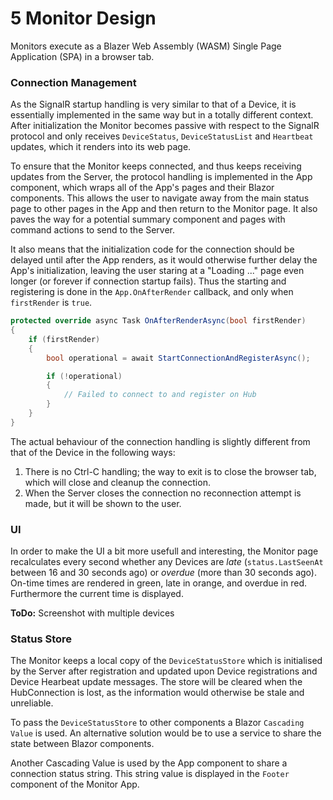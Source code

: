 # 5 Monitor Design

Monitors execute as a Blazer Web Assembly (WASM) Single Page Application (SPA) in a browser tab.

### Connection Management

As the SignalR startup handling is very similar to that of a Device, it is essentially implemented in the same way but in a totally different context. 
After initialization the Monitor becomes passive with respect to the SignalR protocol and only receives ```DeviceStatus```, ```DeviceStatusList``` and ```Heartbeat``` updates, which it renders into its web page. 

To ensure that the Monitor keeps connected, and thus keeps receiving updates from the Server, the protocol handling is implemented in the App component, which wraps all of the App's pages and their Blazor components.
This allows the user to navigate away from the main status page to other pages in the App and then return to the Monitor page. 
It also paves the way for a potential summary component and pages with command actions to send to the Server.

It also means that the initialization code for the connection should be delayed until after the App renders, as it would otherwise further delay the App's initialization, leaving the user staring at a "Loading ..." page even longer (or forever if connection startup fails).
Thus the starting and registering is done in the ```App.OnAfterRender``` callback, and only when ```firstRender``` is ```true```.

```csharp
protected override async Task OnAfterRenderAsync(bool firstRender){    if (firstRender)    {        bool operational = await StartConnectionAndRegisterAsync();        if (!operational)        {            // Failed to connect to and register on Hub
        }    }
}```

The actual behaviour of the connection handling is slightly different from that of the Device in the following ways:

1. There is no Ctrl-C handling; the way to exit is to close the browser tab, which will close and cleanup the connection.
2. When the Server closes the connection no reconnection attempt is made, but it will be shown to the user.

### UI

In order to make the UI a bit more usefull and interesting, the Monitor page recalculates every second whether any Devices are *late* (```status.LastSeenAt``` between 16 and 30 seconds ago) or *overdue* (more than 30 seconds ago).
On-time times are rendered in green, late in orange, and overdue in red.
Furthermore the current time is displayed.

**ToDo:** Screenshot with multiple devices


### Status Store

The Monitor keeps a local copy of the ```DeviceStatusStore``` which is initialised by the Server after registration and updated upon Device registrations and Device Hearbeat update messages. The store will be cleared when the HubConnection is lost, as the information would otherwise be stale and unreliable.

To pass the ```DeviceStatusStore``` to other components a Blazor ```Cascading Value``` is used. An alternative solution would be to use a service to share the state between Blazor components. 

Another Cascading Value is used by the App component to share a connection status string. This string value is displayed in the ```Footer``` component of the Monitor App.
